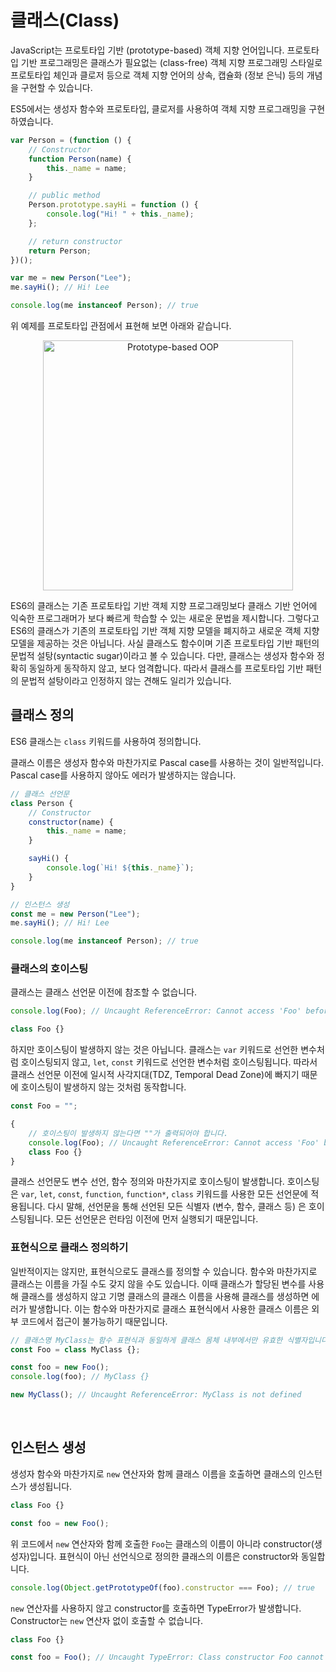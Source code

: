 # 클래스(Class)

JavaScript는 프로토타입 기반 (prototype-based) 객체 지향 언어입니다. 프로토타입 기반 프로그래밍은 클래스가 필요없는 (class-free) 객체 지향 프로그래밍 스타일로 프로토타입 체인과 클로저 등으로 객체 지향 언어의 상속, 캡슐화 (정보 은닉) 등의 개념을 구현할 수 있습니다.

ES5에서는 생성자 함수와 프로토타입, 클로저를 사용하여 객체 지향 프로그래밍을 구현하였습니다.

```javascript
var Person = (function () {
    // Constructor
    function Person(name) {
        this._name = name;
    }

    // public method
    Person.prototype.sayHi = function () {
        console.log("Hi! " + this._name);
    };

    // return constructor
    return Person;
})();

var me = new Person("Lee");
me.sayHi(); // Hi! Lee

console.log(me instanceof Person); // true
```

위 예제를 프로토타입 관점에서 표현해 보면 아래와 같습니다.

<p align="center">
    <img width="400" alt="Prototype-based OOP" src="https://user-images.githubusercontent.com/22341362/148758547-296db74f-9295-4efa-8cda-9ff56a6e6469.png">
</p>

ES6의 클래스는 기존 프로토타입 기반 객체 지향 프로그래밍보다 클래스 기반 언어에 익숙한 프로그래머가 보다 빠르게 학습할 수 있는 새로운 문법을 제시합니다. 그렇다고 ES6의 클래스가 기존의 프로토타입 기반 객체 지향 모델을 폐지하고 새로운 객체 지향 모델을 제공하는 것은 아닙니다. 사실 클래스도 함수이며 기존 프로토타입 기반 패턴의 문법적 설탕(syntactic sugar)이라고 볼 수 있습니다. 다만, 클래스는 생성자 함수와 정확히 동일하게 동작하지 않고, 보다 엄격합니다. 따라서 클래스를 프로토타입 기반 패턴의 문법적 설탕이라고 인정하지 않는 견해도 일리가 있습니다.

## 클래스 정의

ES6 클래스는 `class` 키워드를 사용하여 정의합니다.

클래스 이름은 생성자 함수와 마찬가지로 Pascal case를 사용하는 것이 일반적입니다. Pascal case를 사용하지 않아도 에러가 발생하지는 않습니다.

```javascript
// 클래스 선언문
class Person {
    // Constructor
    constructor(name) {
        this._name = name;
    }

    sayHi() {
        console.log(`Hi! ${this._name}`);
    }
}

// 인스턴스 생성
const me = new Person("Lee");
me.sayHi(); // Hi! Lee

console.log(me instanceof Person); // true
```

### 클래스의 호이스팅

클래스는 클래스 선언문 이전에 참조할 수 없습니다.

```javascript
console.log(Foo); // Uncaught ReferenceError: Cannot access 'Foo' before initialization

class Foo {}
```

하지만 호이스팅이 발생하지 않는 것은 아닙니다. 클래스는 `var` 키워드로 선언한 변수처럼 호이스팅되지 않고, `let`, `const` 키워드로 선언한 변수처럼 호이스팅됩니다. 따라서 클래스 선언문 이전에 일시적 사각지대(TDZ, Temporal Dead Zone)에 빠지기 때문에 호이스팅이 발생하지 않는 것처럼 동작합니다.

```javascript
const Foo = "";

{
    // 호이스팅이 발생하지 않는다면 ""가 출력되어야 합니다.
    console.log(Foo); // Uncaught ReferenceError: Cannot access 'Foo' before initialization
    class Foo {}
}
```

클래스 선언문도 변수 선언, 함수 정의와 마찬가지로 호이스팅이 발생합니다. 호이스팅은 `var`, `let`, `const`, `function`, `function*`, `class` 키워드를 사용한 모든 선언문에 적용됩니다. 다시 말해, 선언문을 통해 선언된 모든 식별자 (변수, 함수, 클래스 등) 은 호이스팅됩니다. 모든 선언문은 런타임 이전에 먼저 실행되기 때문입니다.

### 표현식으로 클래스 정의하기

일반적이지는 않지만, 표현식으로도 클래스를 정의할 수 있습니다. 함수와 마찬가지로 클래스는 이름을 가질 수도 갖지 않을 수도 있습니다. 이때 클래스가 할당된 변수를 사용해 클래스를 생성하지 않고 기명 클래스의 클래스 이름을 사용해 클래스를 생성하면 에러가 발생합니다. 이는 함수와 마찬가지로 클래스 표현식에서 사용한 클래스 이름은 외부 코드에서 접근이 불가능하기 때문입니다.

```javascript
// 클래스명 MyClass는 함수 표현식과 동일하게 클래스 몸체 내부에서만 유효한 식별자입니다.
const Foo = class MyClass {};

const foo = new Foo();
console.log(foo); // MyClass {}

new MyClass(); // Uncaught ReferenceError: MyClass is not defined
```

<br>

## 인스턴스 생성

생성자 함수와 마찬가지로 `new` 연산자와 함께 클래스 이름을 호출하면 클래스의 인스턴스가 생성됩니다.

```javascript
class Foo {}

const foo = new Foo();
```

위 코드에서 `new` 연산자와 함께 호출한 `Foo`는 클래스의 이름이 아니라 constructor(생성자)입니다. 표현식이 아닌 선언식으로 정의한 클래스의 이름은 constructor와 동일합니다.

```javascript
console.log(Object.getPrototypeOf(foo).constructor === Foo); // true
```

`new` 연산자를 사용하지 않고 constructor를 호출하면 TypeError가 발생합니다. Constructor는 `new` 연산자 없이 호출할 수 없습니다.

```javascript
class Foo {}

const foo = Foo(); // Uncaught TypeError: Class constructor Foo cannot be invoked without 'new'
```
